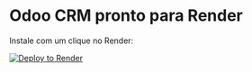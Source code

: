 # Odoo CRM pronto para Render

Instale com um clique no Render:

<a href="https://render.com/deploy?repo=https://github.com/thiago-rodrigues-web/odoo-crm-ready
">
  <img src="https://render.com/images/deploy-to-render-button.svg" alt="Deploy to Render">
</a>
